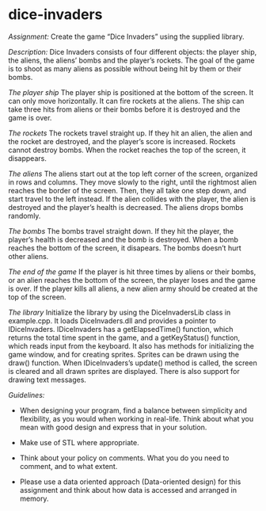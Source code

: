 # dice-invaders

*Assignment:*
Create the game “Dice Invaders” using the supplied library.

*Description:*
Dice Invaders consists of four different objects: the player ship, the aliens, the aliens’ bombs and the player’s rockets. The goal of the game is to shoot as many aliens as possible without being hit by them or their bombs.

*The player ship*
The player ship is positioned at the bottom of the screen. It can only move horizontally. It can fire rockets at the aliens. The ship can take three hits from aliens or their bombs before it is destroyed and the game is over.

*The rockets*
The rockets travel straight up. If they hit an alien, the alien and the rocket are destroyed, and the player’s score is increased. Rockets cannot destroy bombs. When the rocket reaches the top of the screen, it disappears.
 
*The aliens*
The aliens start out at the top left corner of the screen, organized in rows and columns. They move slowly to the right, until the rightmost alien reaches the border of the screen. Then, they all take one step down, and start travel to the left instead. If the alien collides with the player, the alien is destroyed and the player’s health is decreased. The aliens drops bombs randomly.

*The bombs*
The bombs travel straight down. If they hit the player, the player’s health is decreased and the bomb is destroyed. When a bomb reaches the bottom of the screen, it disapears. The bombs doesn’t hurt other aliens.

*The end of the game*
If the player is hit three times by aliens or their bombs, or an alien reaches the bottom of the screen, the player loses and the game is over. If the player kills all aliens, a new alien army should be created at the top of the screen.

*The library*
Initialize the library by using the DiceInvadersLib class in example.cpp. It loads DiceInvaders.dll and provides a pointer to IDiceInvaders.
IDiceInvaders has a getElapsedTime() function, which returns the total time spent in the game, and a getKeyStatus() function, which reads input from the keyboard.
It also has methods for initializing the game window, and for creating sprites. Sprites can be drawn using the draw() function. When IDiceInvaders’s update() method is called, the screen is cleared and all drawn sprites are displayed. There is also support for drawing text messages.

*Guidelines:*

- When designing your program, find a balance between simplicity and flexibility, as you would when working in real-life. Think about what you mean with good design and express that in your solution.

- Make use of STL where appropriate.

- Think about your policy on comments. What you do you need to comment, and to what extent.

- Please use a data oriented approach (Data-oriented design) for this assignment and think about how data is accessed and arranged in memory.
